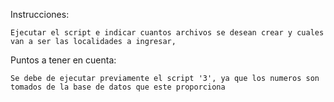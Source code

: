Instrucciones:

    Ejecutar el script e indicar cuantos archivos se desean crear y cuales van a ser las localidades a ingresar,

Puntos a tener en cuenta:

    Se debe de ejecutar previamente el script '3', ya que los numeros son tomados de la base de datos que este proporciona